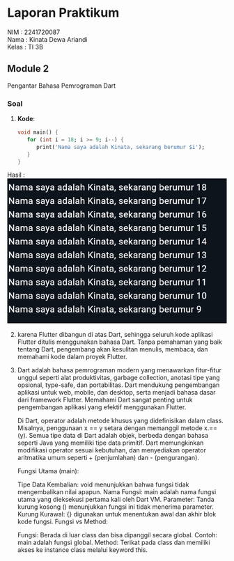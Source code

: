 # Laporan Praktikum

NIM : 2241720087 <br>
Nama : Kinata Dewa Ariandi <br>
Kelas : TI 3B

## Module 2

Pengantar Bahasa Pemrograman Dart

### Soal

1. **Kode**:
   ```dart
   void main() {
      for (int i = 18; i >= 9; i--) {
         print('Nama saya adalah Kinata, sekarang berumur $i');
      }
   }
   ```

Hasil :
<img src = "ss/1.png">

2. karena Flutter dibangun di atas Dart, sehingga seluruh kode aplikasi Flutter ditulis menggunakan bahasa Dart. Tanpa pemahaman yang baik tentang Dart, pengembang akan kesulitan menulis, membaca, dan memahami kode dalam proyek Flutter.

3. Dart adalah bahasa pemrograman modern yang menawarkan fitur-fitur unggul seperti alat produktivitas, garbage collection, anotasi tipe yang opsional, type-safe, dan portabilitas. Dart mendukung pengembangan aplikasi untuk web, mobile, dan desktop, serta menjadi bahasa dasar dari framework Flutter. Memahami Dart sangat penting untuk pengembangan aplikasi yang efektif menggunakan Flutter.

   Di Dart, operator adalah metode khusus yang didefinisikan dalam class. Misalnya, penggunaan x == y setara dengan memanggil metode x.==(y). Semua tipe data di Dart adalah objek, berbeda dengan bahasa seperti Java yang memiliki tipe data primitif. Dart memungkinkan modifikasi operator sesuai kebutuhan, dan menyediakan operator aritmatika umum seperti + (penjumlahan) dan - (pengurangan).

   Fungsi Utama (main):

   Tipe Data Kembalian: void menunjukkan bahwa fungsi tidak mengembalikan nilai apapun.
   Nama Fungsi: main adalah nama fungsi utama yang dieksekusi pertama kali oleh Dart VM.
   Parameter: Tanda kurung kosong () menunjukkan fungsi ini tidak menerima parameter.
   Kurung Kurawal: {} digunakan untuk menentukan awal dan akhir blok kode fungsi.
   Fungsi vs Method:

   Fungsi: Berada di luar class dan bisa dipanggil secara global. Contoh: main adalah fungsi global.
   Method: Terikat pada class dan memiliki akses ke instance class melalui keyword this.
